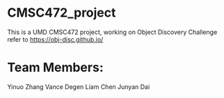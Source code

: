 # CMSC472_project
This is a UMD CMSC472 project, working on Object Discovery Challenge refer to https://obj-disc.github.io/

# Team Members:
Yinuo Zhang
Vance Degen
Liam Chen
Junyan Dai
